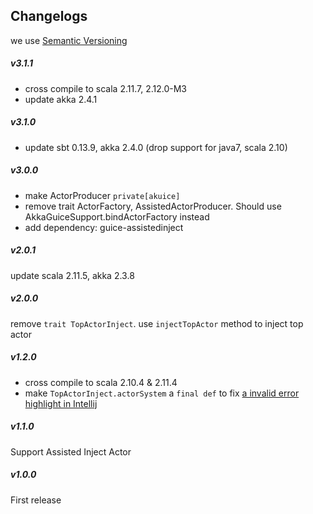 ## Changelogs
we use [Semantic Versioning](http://semver.org/)

##### v3.1.1
+ cross compile to scala 2.11.7, 2.12.0-M3
+ update akka 2.4.1

##### v3.1.0
+ update sbt 0.13.9, akka 2.4.0 (drop support for java7, scala 2.10)

##### v3.0.0
+ make ActorProducer `private[akuice]`
+ remove trait ActorFactory, AssistedActorProducer. Should use AkkaGuiceSupport.bindActorFactory instead
+ add dependency: guice-assistedinject

##### v2.0.1
update scala 2.11.5, akka 2.3.8

##### v2.0.0
remove `trait TopActorInject`. use `injectTopActor` method to inject top actor

##### v1.2.0
+ cross compile to scala 2.10.4 & 2.11.4
+ make `TopActorInject.actorSystem` a `final def` to fix [a invalid error highlight in Intellij](https://youtrack.jetbrains.com/issue/SCL-7924)

##### v1.1.0
 Support Assisted Inject Actor

##### v1.0.0
 First release